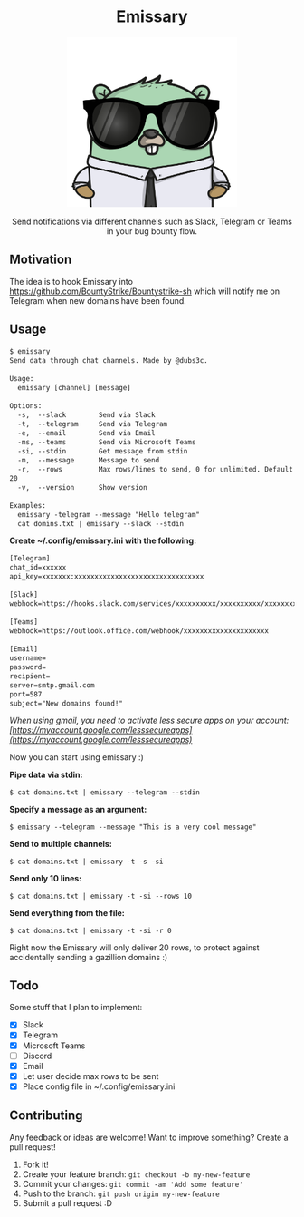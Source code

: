 <center>
  <h1>Emissary</h1>
  <img  width="300" height="300" src="./img.png">

  Send notifications via different channels such as Slack, Telegram or Teams in your bug bounty flow. 
</center>

## Motivation
The idea is to hook Emissary into https://github.com/BountyStrike/Bountystrike-sh which will notify me on Telegram when new domains have been found.

## Usage

```
$ emissary
Send data through chat channels. Made by @dubs3c.

Usage:
  emissary [channel] [message]

Options:
  -s,  --slack        Send via Slack
  -t,  --telegram     Send via Telegram
  -e,  --email        Send via Email
  -ms, --teams        Send via Microsoft Teams
  -si, --stdin        Get message from stdin
  -m,  --message      Message to send
  -r,  --rows         Max rows/lines to send, 0 for unlimited. Default 20
  -v,  --version      Show version

Examples:
  emissary -telegram --message "Hello telegram"
  cat domins.txt | emissary --slack --stdin
```

**Create ~/.config/emissary.ini with the following:**
```
[Telegram]
chat_id=xxxxxx
api_key=xxxxxxx:xxxxxxxxxxxxxxxxxxxxxxxxxxxxxxxx

[Slack]
webhook=https://hooks.slack.com/services/xxxxxxxxxx/xxxxxxxxxx/xxxxxxxxxx

[Teams]
webhook=https://outlook.office.com/webhook/xxxxxxxxxxxxxxxxxxxxx

[Email]
username=
password=
recipient=
server=smtp.gmail.com
port=587
subject="New domains found!"
```

*When using gmail, you need to activate less secure apps on your account: [https://myaccount.google.com/lesssecureapps](https://myaccount.google.com/lesssecureapps)*

Now you can start using emissary :)

**Pipe data via stdin:**
```
$ cat domains.txt | emissary --telegram --stdin
```

**Specify a message as an argument:**
```
$ emissary --telegram --message "This is a very cool message"
```

**Send to multiple channels:**
```
$ cat domains.txt | emissary -t -s -si
```

**Send only 10 lines:**
```
$ cat domains.txt | emissary -t -si --rows 10
```

**Send everything from the file:**
```
$ cat domains.txt | emissary -t -si -r 0
```

Right now the Emissary will only deliver 20 rows, to protect against accidentally sending a gazillion domains :) 

## Todo
Some stuff that I plan to implement:
- [X] Slack
- [X] Telegram
- [X] Microsoft Teams
- [ ] Discord
- [X] Email
- [X] Let user decide max rows to be sent
- [X] Place config file in ~/.config/emissary.ini

## Contributing
Any feedback or ideas are welcome! Want to improve something? Create a pull request!

1. Fork it!
2. Create your feature branch: `git checkout -b my-new-feature`
3. Commit your changes: `git commit -am 'Add some feature'`
4. Push to the branch: `git push origin my-new-feature`
5. Submit a pull request :D